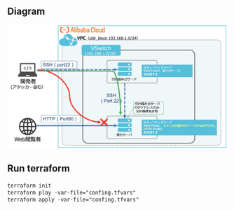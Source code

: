 ## Diagram
![Diagram](./17.1.1.png "bastion-server")



## Run terraform
 ```
terraform init
terraform play -var-file="confing.tfvars"
terraform apply -var-file="confing.tfvars"
```
